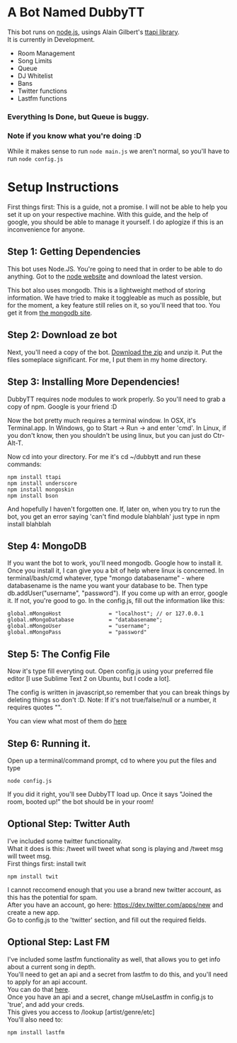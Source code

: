 # A Bot Named DubbyTT

This bot runs on [node.js](http://nodejs.org/), usings Alain Gilbert's [ttapi library](https://github.com/alaingilbert/Turntable-API).  
It is currently in Development.

 - Room Management
 - Song Limits
 - Queue
 - DJ Whitelist
 - Bans
 - Twitter functions
 - Lastfm functions

### Everything Is Done, but Queue is buggy. 

### Note if you know what you're doing :D

While it makes sense to run ```node main.js```
we aren't normal, so you'll have to run ```node config.js```

# Setup Instructions

First things first: This is a guide, not a promise. I will not be able to help you set it up on your respective machine. With this guide, and 
the help of google, you should be able to manage it yourself. I do aplogize if this is an inconvenience for anyone.

## Step 1: Getting Dependencies
This bot uses Node.JS. You're going to need that in order to be able to do anything. Got to the [node website](http://www.nodejs.org/) and download
the latest version.

This bot also uses mongodb. This is a lightweight method of storing information. We have tried to make it toggleable as much as possible, but for the moment, a key feature still relies on it, so you'll need that too. You get it from [the mongodb site](http://www.mongodb.org/downloads).

## Step 2: Download ze bot
Next, you'll need a copy of the bot. [Download the zip](https://github.com/dubbytt/hashtag-amy/zipball/master) and unzip it. Put the files someplace significant. For me, I put them in my home directory. 

## Step 3: Installing More Dependencies!
DubbyTT requires node modules to work properly. So you'll need to grab a copy of npm. Google is your friend :D

Now the bot pretty much requires a terminal window. In OSX, it's Terminal.app. In Windows, go to Start -> Run -> and enter 'cmd'. In Linux, if you don't know, then you shouldn't be using linux, but you can just do Ctr-Alt-T.

Now cd into your directory. For me it's cd ~/dubbytt and run these commands:

    npm install ttapi
    npm install underscore
    npm install mongoskin
    npm install bson

And hopefully I haven't forgotten one. If, later on, when you try to run the bot, you get an error saying 'can't find module blahblah'
just type in npm install blahblah

## Step 4: MongoDB
If you want the bot to work, you'll need mongodb. Google how to install it. Once you install it, I can give you a bit of help where linux is concerned.
In terminal/bash/cmd whatever, type "mongo databasename" - where databasename is the name you want your database to be.
Then type db.addUser("username", "password"). 
If you come up with an error, google it. If not, you're good to go.
In the config.js, fill out the information like this:

```
global.mMongoHost               = "localhost"; // or 127.0.0.1
global.mMongoDatabase           = "databasename";
global.mMongoUser               = "username";   
global.mMongoPass               = "password"
```

## Step 5: The Config File
Now it's type fill everyting out. Open config.js using your preferred file editor [I use Sublime Text 2 on Ubuntu, but I code a lot].

The config is written in javascript,so remember that you can break things by deleting things so don't :D.
Note: If it's not true/false/null or a number, it requires quotes "". 

You can view what most of them do [here](http://billing.yayramen.com/index.php/kb/documentation/turntable-fm-bot-config-documentation)

## Step 6: Running it.
Open up a terminal/command prompt, cd to where you put the files and type

    node config.js

If you did it right, you'll see DubbyTT load up. Once it says "Joined the room, booted up!" the bot should be in your room!

## Optional Step: Twitter Auth
I've included some twitter functionality.  
What it does is this: /tweet will tweet what song is playing and /tweet msg will tweet msg.  
First things first: install twit

```
npm install twit
```
I cannot reccomend enough that you use a brand new twitter account, as this has the potential for spam.  
After you have an account, go here: https://dev.twitter.com/apps/new and create a new app.  
Go to config.js to the 'twitter' section, and fill out the required fields.  

## Optional Step: Last FM
I've included some lastfm functionality as well, that allows you to get info about a current song in depth.  
You'll need to get an api and a secret from lastfm to do this, and you'll need to apply for an api account.  
You can do that [here](http://www.last.fm/api/account).  
Once you have an api and a secret, change mUseLastfm in config.js to 'true', and add your creds.  
This gives you access to /lookup [artist/genre/etc]  
You'll also need to:
```
npm install lastfm
```